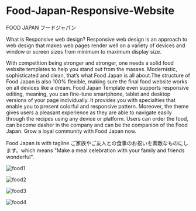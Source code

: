 # Food-Japan-Responsive-Website

FOOD JAPAN フードジャパン

What is Responsive web design?
Responsive web design is an approach to web design that makes web pages render well on a variety of devices and window or screen sizes from minimum to maximum display size.

With competition being stronger and stronger, one needs a solid food website templates to help you stand out from the masses. Modernistic, sophisticated and clean, that’s what Food Japan is all about.The structure of Food Japan is also 100% flexible, making sure the final food website works on all devices like a dream. Food Japan Template even supports responsive editing, meaning, you can fine-tune smartphone, tablet and desktop versions of your page individually. It provides you with specialties that enable you to present colorful and responsive pattern. Moreover, the theme gives users a pleasant experience as they are able to navigate easily through the recipes using any device or platform. Users can order the food, can become dasher in the company and can be the companion of the Food Japan. Grow a loyal community with Food Japan now.

Food Japan is with tagline ご家族やご友人との食事のお祝いを素敵なものにします。which means "Make a meal celebration with your family and friends wonderful".


![food1](https://user-images.githubusercontent.com/87376487/127772053-2fabc1b6-1065-48f4-b4fc-b1c835d93862.png)

![food2](https://user-images.githubusercontent.com/87376487/127772107-aaafaeb0-1cbc-4804-80fd-612ba8157e36.png)

![food3](https://user-images.githubusercontent.com/87376487/127772159-a228be49-9cc4-4f17-9fc0-991b69662c20.png)

![food4](https://user-images.githubusercontent.com/87376487/127772171-4b72d665-ad2d-4e13-8537-26ad295669fe.png)




